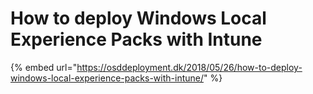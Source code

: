 # How to deploy Windows Local Experience Packs with Intune

{% embed url="https://osddeployment.dk/2018/05/26/how-to-deploy-windows-local-experience-packs-with-intune/" %}



